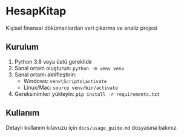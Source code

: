 # HesapKitap 
 
Kişisel finansal dökümanlardan veri çıkarma ve analiz projesi 
 
## Kurulum 
1. Python 3.8 veya üstü gereklidir 
2. Sanal ortam oluşturun: `python -m venv venv` 
3. Sanal ortamı aktifleştirin: 
   - Windows: `venv\Scripts\activate` 
   - Linux/Mac: `source venv/bin/activate` 
4. Gereksinimleri yükleyin: `pip install -r requirements.txt` 
 
## Kullanım 
Detaylı kullanım kılavuzu için `docs/usage_guide.md` dosyasına bakınız. 
